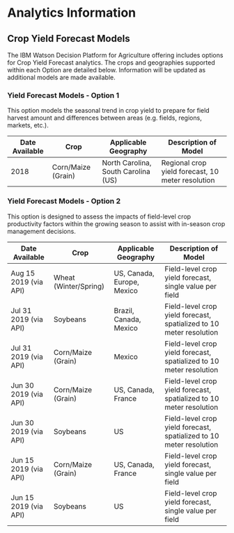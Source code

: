 # Analytics Information

## Crop Yield Forecast Models

The IBM Watson Decision Platform for Agriculture offering includes options for Crop Yield Forecast analytics. The crops and geographies supported within each Option are detailed below. Information will be updated as additional models are made available.

### Yield Forecast Models - Option 1

This option models the seasonal trend in crop yield to prepare for field harvest amount and differences between areas (e.g. fields, regions, markets, etc.).

Date Available | Crop | Applicable Geography | Description of Model
-------------- | -------------- | -------------- | --------------
2018 | Corn/Maize (Grain) | North Carolina, South Carolina (US) | Regional crop yield forecast, 10 meter resolution

### Yield Forecast Models - Option 2

This option is designed to assess the impacts of field-level crop productivity factors within the growing season to assist with in-season crop management decisions.

Date Available | Crop | Applicable Geography | Description of Model
-------------- | -------------- | -------------- | --------------
Aug 15 2019 (via API) | Wheat (Winter/Spring) | US, Canada, Europe, Mexico | Field-level crop yield forecast, single value per field
Jul 31 2019 (via API) | Soybeans | Brazil, Canada, Mexico | Field-level crop yield forecast, spatialized to 10 meter resolution
Jul 31 2019 (via API) | Corn/Maize (Grain) | Mexico | Field-level crop yield forecast, spatialized to 10 meter resolution
Jun 30 2019 (via API) | Corn/Maize (Grain) | US, Canada, France | Field-level crop yield forecast, spatialized to 10 meter resolution
Jun 30 2019 (via API) | Soybeans | US | Field-level crop yield forecast, spatialized to 10 meter resolution
Jun 15 2019 (via API) | Corn/Maize (Grain) | US, Canada, France | Field-level crop yield forecast, single value per field
Jun 15 2019 (via API) | Soybeans | US | Field-level crop yield forecast, single value per field

